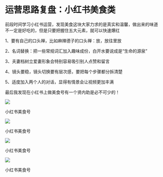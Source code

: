 # 运营思路复盘：小红书美食类

前段时间学习小红书运营，发现美食这块大家力求的是真实和温馨，做出来的味道不一定是好吃的，但是只要把握住五大元素，就可以快速爆红

1、要有自己的口头禅，比如麻辣德子的口头禅：放，放往里放

2、名词替换：把一些常规词汇加入趣味成份，白开水要说成是“生命的源泉”

3、夫妻档树立爱妻形象会特别容易吸引别人点赞和留言

4、镜头要稳，镜头切换要有层次感，要把每个步骤都分拆清楚

5、适度加入两个人的对话，显得有情景会让视频更加丰满

最后我发现在小红书上做美食号有一个贤内助是必不可少的！

![](img/9744e080628dc91e43abb3c649599fc6.jpg)

小红书美食号

![](img/46e607db89d09b0383b6c3c1d558010d.jpg)

小红书美食号

![](img/1c3c28a77942aaab2a5e84cb65c43b8d.jpg)

小红书美食号

![](img/acfddbcee932fc7b267246e9dc9913ba.jpg)

小红书美食号